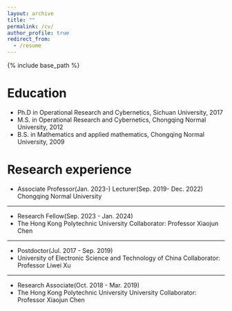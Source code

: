 ```yaml
---
layout: archive
title: ""
permalink: /cv/
author_profile: true
redirect_from:
  - /resume
---
```


{% include base_path %}

Education
======
* Ph.D in Operational Research and Cybernetics, Sichuan University, 2017
* M.S. in Operational Research and Cybernetics, Chongqing Normal University, 2012
* B.S. in Mathematics and applied mathematics, Chongqing Normal University, 2009

Research experience
======
* Associate Professor(Jan. 2023-)
  Lecturer(Sep. 2019- Dec. 2022)
  Chongqing Normal University 
--- 

* Research Fellow(Sep. 2023 - Jan. 2024)
* The Hong Kong Polytechnic University
  Collaborator: Professor Xiaojun Chen
---
* Postdoctor(Jul. 2017 - Sep. 2019)
* 
  University of Electronic Science and Technology of China
  Collaborator: Professor Liwei Xu
---   
* Research Associate(Oct. 2018 - Mar. 2019)
* 
  The Hong Kong Polytechnic University University
  Collaborator: Professor Xiaojun Chen 

